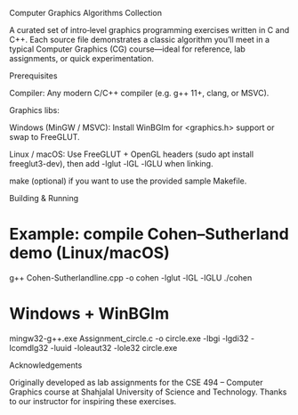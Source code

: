 Computer Graphics Algorithms Collection

A curated set of intro‑level graphics programming exercises written in C and C++.  Each source file demonstrates a classic algorithm you’ll meet in a typical Computer Graphics (CG) course—ideal for reference, lab assignments, or quick experimentation.


Prerequisites

Compiler: Any modern C/C++ compiler (e.g. g++ 11+, clang, or MSVC).

Graphics libs:

Windows (MinGW / MSVC): Install WinBGIm for <graphics.h> support or swap to FreeGLUT.

Linux / macOS: Use FreeGLUT + OpenGL headers (sudo apt install freeglut3-dev), then add -lglut -lGL -lGLU when linking.

make (optional) if you want to use the provided sample Makefile.


Building & Running

# Example: compile Cohen–Sutherland demo (Linux/macOS)
g++ Cohen-Sutherlandline.cpp -o cohen -lglut -lGL -lGLU
./cohen

# Windows + WinBGIm
mingw32-g++.exe Assignment_circle.c -o circle.exe -lbgi -lgdi32 -lcomdlg32 -luuid -loleaut32 -lole32
circle.exe

Acknowledgements

Originally developed as lab assignments for the CSE 494 – Computer Graphics course at Shahjalal University of Science and Technology.  Thanks to our instructor for inspiring these exercises.





